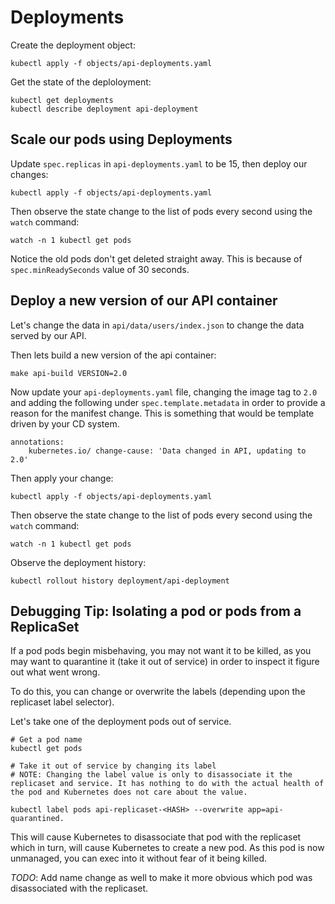 # Deployments

Create the deployment object:

    kubectl apply -f objects/api-deployments.yaml

Get the state of the deploloyment:

    kubectl get deployments
    kubectl describe deployment api-deployment

## Scale our pods using Deployments

Update `spec.replicas` in `api-deployments.yaml` to be 15, then deploy our changes:

    kubectl apply -f objects/api-deployments.yaml

Then observe the state change to the list of pods every second using the `watch` command:

    watch -n 1 kubectl get pods

Notice the old pods don't get deleted straight away. This is because of `spec.minReadySeconds` value of 30 seconds.

## Deploy a new version of our API container

Let's change the data in `api/data/users/index.json` to change the data served by our API.

Then lets build a new version of the api container:

    make api-build VERSION=2.0

Now update your `api-deployments.yaml` file, changing the image tag to `2.0` and adding the following under `spec.template.metadata` in order to provide a reason for the manifest change. This is something that would be template driven by your CD system.

    annotations:
        kubernetes.io/ change-cause: 'Data changed in API, updating to 2.0'

Then apply your change:

    kubectl apply -f objects/api-deployments.yaml

Then observe the state change to the list of pods every second using the `watch` command:

    watch -n 1 kubectl get pods

Observe the deployment history:

    kubectl rollout history deployment/api-deployment

## Debugging Tip: Isolating a pod or pods from a ReplicaSet

If a pod pods begin misbehaving, you may not want it to be killed, as you may want to quarantine it (take it out of service) in order to inspect it figure out what went wrong.

To do this, you can change or overwrite the labels (depending upon the replicaset label selector).

Let's take one of the deployment pods out of service.

    # Get a pod name
    kubectl get pods

    # Take it out of service by changing its label
    # NOTE: Changing the label value is only to disassociate it the
    replicaset and service. It has nothing to do with the actual health of the pod and Kubernetes does not care about the value.

    kubectl label pods api-replicaset-<HASH> --overwrite app=api-quarantined.

This will cause Kubernetes to disassociate that pod with the replicaset which in turn, will cause Kubernetes to create a new pod. As this pod is now unmanaged, you can exec into it without fear of it being killed.

*TODO*: Add name change as well to make it more obvious which pod was disassociated with the replicaset.

